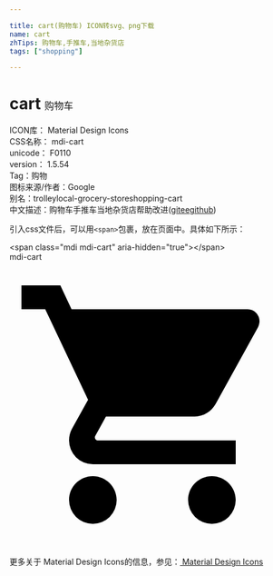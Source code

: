 ```yaml
---

title: cart(购物车) ICON转svg、png下载
name: cart
zhTips: 购物车,手推车,当地杂货店
tags: ["shopping"]

---
```


# cart  <small style="font-size: 60%;font-weight: 100">购物车</small>


<div class="detail-page">
<p>
<span>
ICON库：
<span class="badge-secondary badge">Material Design Icons</span> 
</span>
<br/>
<span>
CSS名称：
<span class="badge-secondary badge">mdi-cart</span> 
</span>
<br/>
<span>
unicode：
<span class="badge-secondary badge">F0110</span> 
<copy-btn content='F0110' btn-title=""></copy-btn>
<copy-btn :content='String.fromCodePoint(parseInt("F0110", 16))' btn-title="复制U"></copy-btn>
</span>
<br/>
<span>
version：
<span class="badge-secondary badge">1.5.54</span> 
</span><br/><span>Tag：<span class="badge-light badge"><router-link to="/tags/shopping.html">购物</router-link></span></span>
<br/>
<span>图标来源/作者：<span class="badge-light badge">Google</span></span> 
<br/>
<span>别名：<span class="badge-light badge">trolley</span><span class="badge-light badge">local-grocery-store</span><span class="badge-light badge">shopping-cart</span></span><br/><span class="zh-detail">中文描述：<span class="badge-primary badge">购物车</span><span class="badge-primary badge">手推车</span><span class="badge-primary badge">当地杂货店</span><span class="help-link"><span>帮助改进</span>(<a href="https://gitee.com/liuwave/icon-helper/edit/master/json/material/cart.json" target="_blank" rel="noopener noreferrer">gitee</a><a href="https://github.com/liuwave/icon-helper/edit/master/json/material/cart.json" target="_blank" rel="noopener noreferrer">github</a></span>)</span><br/>
</p>
</div>
<div class="alert alert-dark">
  <i class="mdi mdi-cart mdi-48px"></i>
  <i class="mdi mdi-cart mdi-36px"></i>
  <i class="mdi mdi-cart mdi-24px"></i>
  <i class="mdi mdi-cart mdi-18px"></i>
</div>
<div>
  <p>引入css文件后，可以用<code>&lt;span&gt;</code>包裹，放在页面中。具体如下所示：    
  </p>
  <div class="alert alert-primary" style="font-size: 14px">
    &lt;span class="mdi mdi-cart" aria-hidden="true"&gt;&lt;/span&gt;
    <copy-btn content='<span class="mdi mdi-cart" aria-hidden="true"></span>'></copy-btn>
  </div>
  <div class="alert alert-secondary">
    <i class="mdi mdi-cart"
    style="font-size: 24px"
    aria-hidden="true"></i> mdi-cart
    <copy-btn content="mdi-cart" btn-title="复制图标名称"></copy-btn>
  </div>
</div>
<div id="svg" class="svg-wrap">
<svg xmlns="http://www.w3.org/2000/svg" viewBox="0 0 24 24"><path d="M17,18C15.89,18 15,18.89 15,20A2,2 0 0,0 17,22A2,2 0 0,0 19,20C19,18.89 18.1,18 17,18M1,2V4H3L6.6,11.59L5.24,14.04C5.09,14.32 5,14.65 5,15A2,2 0 0,0 7,17H19V15H7.42A0.25,0.25 0 0,1 7.17,14.75C7.17,14.7 7.18,14.66 7.2,14.63L8.1,13H15.55C16.3,13 16.96,12.58 17.3,11.97L20.88,5.5C20.95,5.34 21,5.17 21,5A1,1 0 0,0 20,4H5.21L4.27,2M7,18C5.89,18 5,18.89 5,20A2,2 0 0,0 7,22A2,2 0 0,0 9,20C9,18.89 8.1,18 7,18Z" /></svg>
</div>
<detail full-name='mdi-cart'></detail>
    
<div><p>更多关于 Material Design Icons的信息，参见：<a target="_blank" href="https://iconhelper.cn/material.html"> Material Design Icons</a>
</p></div>
